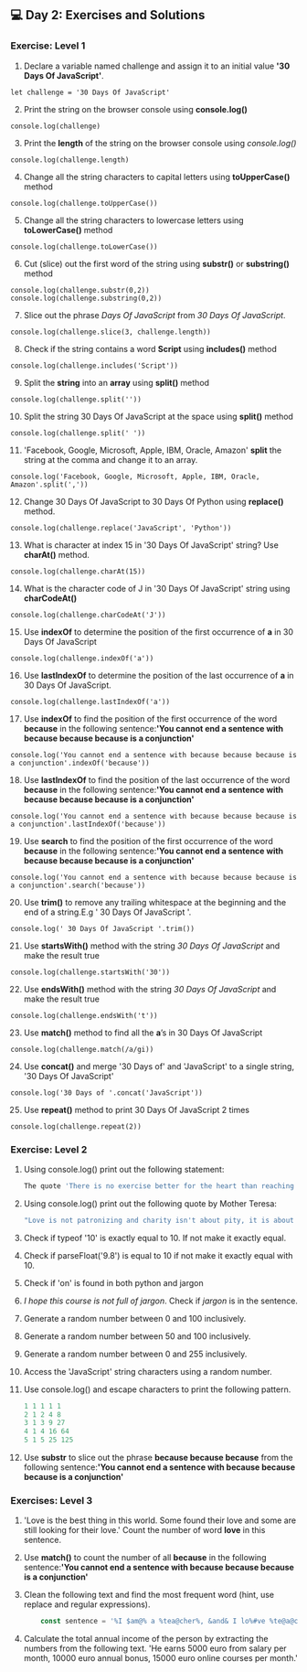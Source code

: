 ## 💻 Day 2: Exercises and Solutions

### Exercise: Level 1

1. Declare a variable named challenge and assign it to an initial value **'30 Days Of JavaScript'**.
```
let challenge = '30 Days Of JavaScript'
```
2. Print the string on the browser console using __console.log()__
```
console.log(challenge)
```
3. Print the __length__ of the string on the browser console using _console.log()_
```
console.log(challenge.length)
```
4. Change all the string characters to capital letters using __toUpperCase()__ method
```
console.log(challenge.toUpperCase())
```
5. Change all the string characters to lowercase letters using __toLowerCase()__ method
```
console.log(challenge.toLowerCase())
```
6. Cut (slice) out the first word of the string using __substr()__ or __substring()__ method
```
console.log(challenge.substr(0,2))
console.log(challenge.substring(0,2))
```
7. Slice out the phrase *Days Of JavaScript* from *30 Days Of JavaScript*.
```
console.log(challenge.slice(3, challenge.length))
```
8. Check if the string contains a word __Script__ using __includes()__ method
```
console.log(challenge.includes('Script'))
```
9. Split the __string__ into an __array__ using __split()__ method
```
console.log(challenge.split(''))
```
10. Split the string 30 Days Of JavaScript at the space using __split()__ method
```
console.log(challenge.split(' '))
```
11. 'Facebook, Google, Microsoft, Apple, IBM, Oracle, Amazon' __split__ the string at the comma and change it to an array.
```
console.log('Facebook, Google, Microsoft, Apple, IBM, Oracle, Amazon'.split(','))
```
12. Change 30 Days Of JavaScript to 30 Days Of Python using __replace()__ method.
```
console.log(challenge.replace('JavaScript', 'Python'))
```
13. What is character at index 15 in '30 Days Of JavaScript' string? Use __charAt()__ method.
```
console.log(challenge.charAt(15))
```
14. What is the character code of J in '30 Days Of JavaScript' string using __charCodeAt()__
```
console.log(challenge.charCodeAt('J'))
```
15. Use __indexOf__ to determine the position of the first occurrence of __a__ in 30 
Days Of JavaScript
```
console.log(challenge.indexOf('a'))
```
16. Use __lastIndexOf__ to determine the position of the last occurrence of __a__ in 30 Days Of JavaScript.
```
console.log(challenge.lastIndexOf('a'))
```
17. Use __indexOf__ to find the position of the first occurrence of the word __because__ in the following sentence:__'You cannot end a sentence with because because because is a conjunction'__
```
console.log('You cannot end a sentence with because because because is a conjunction'.indexOf('because'))
```
18. Use __lastIndexOf__ to find the position of the last occurrence of the word __because__ in the following sentence:__'You cannot end a sentence with because because because is a conjunction'__
```
console.log('You cannot end a sentence with because because because is a conjunction'.lastIndexOf('because'))
```
19. Use __search__ to find the position of the first occurrence of the word __because__ in the following sentence:__'You cannot end a sentence with because because because is a conjunction'__
```
console.log('You cannot end a sentence with because because because is a conjunction'.search('because'))
```
20. Use __trim()__ to remove any trailing whitespace at the beginning and the end of a string.E.g ' 30 Days Of JavaScript '.
```
console.log(' 30 Days Of JavaScript '.trim())
```
21. Use __startsWith()__ method with the string *30 Days Of JavaScript* and make the result true
```
console.log(challenge.startsWith('30'))
```
22. Use __endsWith()__ method with the string *30 Days Of JavaScript* and make the result true
```
console.log(challenge.endsWith('t'))
```
23. Use __match()__ method to find all the __a__’s in 30 Days Of JavaScript
```
console.log(challenge.match(/a/gi))
```
24. Use __concat()__ and merge '30 Days of' and 'JavaScript' to a single string, '30 Days Of JavaScript'
```
console.log('30 Days of '.concat('JavaScript'))
```
25. Use __repeat()__ method to print 30 Days Of JavaScript 2 times
```
console.log(challenge.repeat(2))
```

### Exercise: Level 2

1. Using console.log() print out the following statement:

    ```sh
    The quote 'There is no exercise better for the heart than reaching down and lifting people up.' by John Holmes teaches us to help one another.
    ```

2. Using console.log() print out the following quote by Mother Teresa:

    ```sh
    "Love is not patronizing and charity isn't about pity, it is about love. Charity and love are the same -- with charity you give love, so don't just give money but reach out your hand instead."
    ```

3. Check if typeof '10' is exactly equal to 10. If not make it exactly equal.
4. Check if parseFloat('9.8') is equal to 10 if not make it exactly equal with 10.
5. Check if 'on' is found in both python and jargon
6. _I hope this course is not full of jargon_. Check if _jargon_ is in the sentence.
7. Generate a random number between 0 and 100 inclusively.
8. Generate a random number between 50 and 100 inclusively.
9. Generate a random number between 0 and 255 inclusively.
10. Access the 'JavaScript' string characters using a random number.
11. Use console.log() and escape characters to print the following pattern.

    ```js
    1 1 1 1 1
    2 1 2 4 8
    3 1 3 9 27
    4 1 4 16 64
    5 1 5 25 125
    ```

12.  Use __substr__ to slice out the phrase __because because because__ from the following sentence:__'You cannot end a sentence with because because because is a conjunction'__

### Exercises: Level 3

1. 'Love is the best thing in this world. Some found their love and some are still looking for their love.' Count the number of word __love__ in this sentence.
2. Use __match()__ to count the number of all __because__ in the following sentence:__'You cannot end a sentence with because because because is a conjunction'__
3. Clean the following text and find the most frequent word (hint, use replace and regular expressions).

    ```js
        const sentence = '%I $am@% a %tea@cher%, &and& I lo%#ve %te@a@ching%;. The@re $is no@th@ing; &as& mo@re rewarding as educa@ting &and& @emp%o@weri@ng peo@ple. ;I found tea@ching m%o@re interesting tha@n any ot#her %jo@bs. %Do@es thi%s mo@tiv#ate yo@u to be a tea@cher!? %Th#is 30#Days&OfJavaScript &is al@so $the $resu@lt of &love& of tea&ching'
    ```

4. Calculate the total annual income of the person by extracting the numbers from the following text. 'He earns 5000 euro from salary per month, 10000 euro annual bonus, 15000 euro online courses per month.'